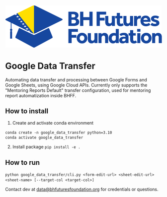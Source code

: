 ![plot](bhff-logo.png)
# Google Data Transfer
Automating data transfer and processing between Google Forms and Google Sheets, using Google Cloud APIs.
Currently only supports the "Mentoring Reports Default" transfer configuration, used for mentoring report automatization inside BHFF.
## How to install
1. Create and activate conda environment
```
conda create -n google_data_transfer python=3.10
conda activate google_data_transfer
```
2. Install package
```pip install -e .```
## How to run
```python google_data_transfer/cli.py <form-edit-url> <sheet-edit-url> <sheet-name> [--target-col <target-col>]```  

Contact dev at data@bhfuturesfoundation.org for credentials or questions.
